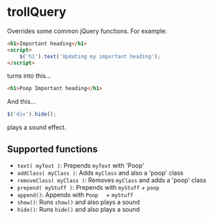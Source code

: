 # trollQuery

Overrides some common jQuery functions.
For example:

```html
<h1>Important heading</h1>
<script>
    $('h1').text('Updating my important heading');
</script>
```

turns into this...

```html
<h1>Poop Important heading</h1>
```

And this...

```js
$('div').hide();
```

plays a sound effect.

## Supported functions

- `text( myText )`: Prepends `myText` with 'Poop'
- `addClass( myClass )`: Adds `myClass` and also a 'poop' class
- `removeClass( myClass )`: Removes `myClass` and adds a 'poop' class
- `prepend( myStuff )`: Prepends with `myStuff` + ` poop `
- `append()`: Appends with `Poop  ` + `myStuff`
- `show()`: Runs `show()` and also plays a sound
- `hide()`: Runs `hide()` and also plays a sound
